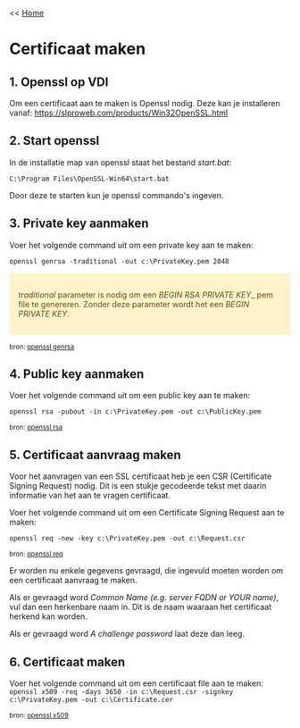 << [Home](https://codewithedwin.github.io/EdwinsDocumentation/)

# Certificaat maken

## 1. Openssl op VDI
Om een certificaat aan te maken is Openssl nodig.
Deze kan je installeren vanaf: https://slproweb.com/products/Win32OpenSSL.html

## 2. Start openssl
In de installatie map van openssl staat het bestand _start.bat_: 

`C:\Program Files\OpenSSL-Win64\start.bat`

Door deze te starten kun je openssl commando's ingeven.


## 3. Private key aanmaken
Voer het volgende command uit om een private key aan te maken:

`openssl genrsa -traditional -out c:\PrivateKey.pem 2048`

<div style="color: #664d03; background-color: #fff3cd; padding: 1rem 1rem;">

<i>traditional</i> parameter is nodig om een <i>BEGIN RSA PRIVATE KEY</i>_ pem file te genereren.
Zonder deze parameter wordt het een <i>BEGIN PRIVATE KEY</i>.
</div>

<small>bron: [openssl genrsa](https://www.openssl.org/docs/manmaster/man1/genrsa.html)</small>

## 4. Public key aanmaken
Voer het volgende command uit om een public key aan te maken:

`openssl rsa -pubout -in c:\PrivateKey.pem -out c:\PublicKey.pem`

<small>bron: [openssl rsa](https://www.openssl.org/docs/manmaster/man1/rsa.html)</small>

## 5. Certificaat aanvraag maken
Voor het aanvragen van een SSL certificaat heb je een CSR (Certificate Signing Request) nodig. Dit is een stukje gecodeerde tekst met daarin informatie van het aan te vragen certificaat.

Voer het volgende command uit om een Certificate Signing Request aan te maken:

`openssl req -new -key c:\PrivateKey.pem -out c:\Request.csr`

<small>bron: [openssl req](https://www.openssl.org/docs/manmaster/man1/req.html)</small>

Er worden nu enkele gegevens gevraagd, die ingevuld moeten worden om een certificaat aanvraag te maken.

Als er gevraagd word _Common Name (e.g. server FQDN or YOUR name)_, vul dan een herkenbare naam in.
Dit is de naam waaraan het certificaat herkend kan worden.

Als er gevraagd word _A challenge password_ laat deze dan leeg.

## 6. Certificaat maken
Voer het volgende command uit om een certificaat file aan te maken:
`openssl x509 -req -days 3650 -in c:\Request.csr -signkey c:\PrivateKey.pem -out c:\Certificate.cer`

<small>bron: [openssl x509](https://www.openssl.org/docs/manmaster/man1/x509.html)</small>

